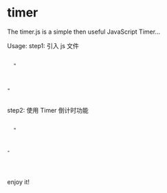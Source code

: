# timer
The timer.js is a simple then useful JavaScript Timer...

Usage:
step1: 引入 js 文件
<pre>
  <code>
  "
    <script type="text/javascript" src="./path/to/timer.js"></script>
  "
  </code>
</pre>

step2: 使用 Timer 倒计时功能
<pre>
  <code>
  "
    <script type="text/javascript">
    
      // 定义一个变量，表示 30 秒的倒计时起始时间
      var timeout = 30;
    
      Timer.stop().run(timeout, function(){
        // 此函数封装倒计时期间要执行的代码, 如：
        $('#test span').fadeOut('normal').html(Timer.tm); // 事先加载 jQuery 库, 获取 DOM 的 id 为 test 的节点，显示它并向其中实时写入倒计时的剩余时间
      }, function() {
        // 此函数封装倒计时结束时要执行的代码, 如：
        // 倒计时结束，隐藏显示剩余时间的 DOM 节点
        $('#test span').fadeOut('normal');
      });
    
    </script>
    
    "
  </code>
</pre>

enjoy it!
